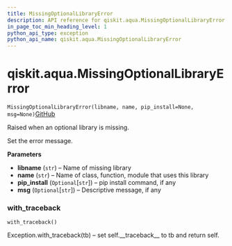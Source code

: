 ```yaml
---
title: MissingOptionalLibraryError
description: API reference for qiskit.aqua.MissingOptionalLibraryError
in_page_toc_min_heading_level: 1
python_api_type: exception
python_api_name: qiskit.aqua.MissingOptionalLibraryError
---
```


# qiskit.aqua.MissingOptionalLibraryError

<span id="qiskit.aqua.MissingOptionalLibraryError" />

`MissingOptionalLibraryError(libname, name, pip_install=None, msg=None)`[GitHub](https://github.com/qiskit-community/qiskit-aqua/tree/stable/0.9/qiskit/aqua/missing_optional_library_error.py "view source code")

Raised when an optional library is missing.

Set the error message.

**Parameters**

*   **libname** (`str`) – Name of missing library
*   **name** (`str`) – Name of class, function, module that uses this library
*   **pip\_install** (`Optional`\[`str`]) – pip install command, if any
*   **msg** (`Optional`\[`str`]) – Descriptive message, if any

### with\_traceback

<span id="qiskit.aqua.MissingOptionalLibraryError.with_traceback" />

`with_traceback()`

Exception.with\_traceback(tb) – set self.\_\_traceback\_\_ to tb and return self.

